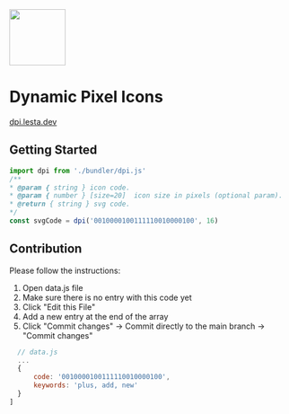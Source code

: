 <img src="https://github.com/kossyak/dpi/assets/68551616/15202178-6e76-41a9-9963-68c270c126ad" width="100"/>

# Dynamic Pixel Icons
[dpi.lesta.dev](https://dpi.lesta.dev)

## Getting Started
```js
import dpi from './bundler/dpi.js'
/**
* @param { string } icon code.
* @param { number } [size=20]  icon size in pixels (optional param).
* @return { string } svg code.
*/
const svgCode = dpi('0010000100111110010000100', 16)
```

## Contribution
Please follow the instructions:

1. Open data.js file 
2. Make sure there is no entry with this code yet
3. Click "Edit this File"
4. Add a new entry at the end of the array
5. Click "Commit changes" → Commit directly to the main branch → "Commit changes"

```js
  // data.js
  ...
  {
      code: '0010000100111110010000100',
      keywords: 'plus, add, new'
  }
]
```
